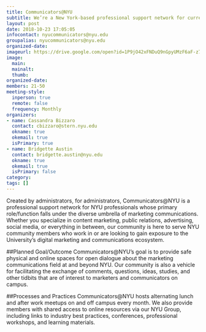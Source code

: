 ```yaml
---
title: Communicators@NYU
subtitle: We’re a New York-based professional support network for current and aspiring marketing communications practitioners at NYU.
layout: post
date: 2018-10-23 17:05:05
infocontact: nyucommunicators@nyu.edu
groupalias: nyucommunicators@nyu.edu
organized-date: 
imageurl: https://drive.google.com/open?id=1P9jO42xFNDuQ9nGpyUMzF6aF-z7yvF7C
image:
  main:
  mainalt:
  thumb:
organized-date: 
members: 21-50
meeting-style:
  inperson: true
  remote: false
  frequency: Monthly
organizers:
- name: Cassandra Bizzaro
  contact: cbizzaro@stern.nyu.edu
  okname: true
  okemail: true
  isPrimary: true
- name: Bridgette Austin
  contact: bridgette.austin@nyu.edu
  okname: true
  okemail: true
  isPrimary: false
category: 
tags: []
---
```


Created by administrators, for administrators, Communicators@NYU is a professional support network for NYU professionals whose primary role/function falls under the diverse umbrella of marketing communications. Whether you specialize in content marketing, public relations, advertising, social media, or everything in between, our community is here to serve NYU community members who work in or are looking to gain exposure to the University’s digital marketing and communications ecosystem.

##Planned Goal/Outcome
Communicators@NYU’s goal is to provide safe physical and online spaces for open dialogue about the marketing communications field at and beyond NYU. Our community is also a vehicle for facilitating the exchange of comments, questions, ideas, studies, and other tidbits that are of interest to marketers and communicators on campus.

##Processes and Practices
Communicators@NYU hosts alternating lunch and after work meetups on and off campus every month. We also provide members with shared access to online resources via our NYU Group, including links to industry best practices, conferences, professional workshops, and learning materials.
